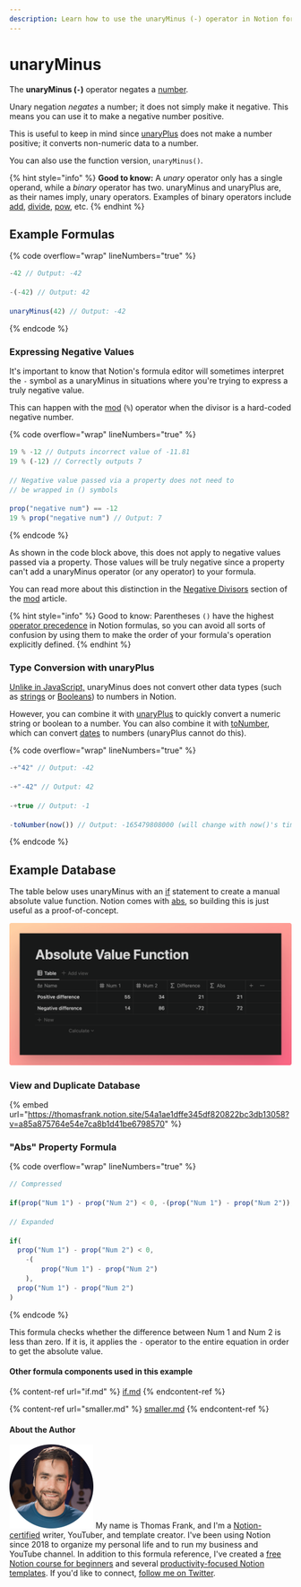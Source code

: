 ```yaml
---
description: Learn how to use the unaryMinus (-) operator in Notion formulas.
---
```


# unaryMinus

The **unaryMinus (`-`)** operator negates a [number](../../formula-basics/data-types/number.md).

Unary negation _negates_ a number; it does not simply make it negative. This means you can use it to make a negative number positive.

This is useful to keep in mind since [unaryPlus](unaryplus.md) does not make a number positive; it converts non-numeric data to a number.

You can also use the function version, `unaryMinus()`.

{% hint style="info" %}
**Good to know:** A _unary_ operator only has a single operand, while a _binary_ operator has two. unaryMinus and unaryPlus are, as their names imply, unary operators. Examples of binary operators include [add](add.md), [divide](divide.md), [pow](pow.md), etc.
{% endhint %}

## Example Formulas

{% code overflow="wrap" lineNumbers="true" %}
```jsx
-42 // Output: -42

-(-42) // Output: 42

unaryMinus(42) // Output: -42
```
{% endcode %}

### Expressing Negative Values

It's important to know that Notion's formula editor will sometimes interpret the `-` symbol as a unaryMinus in situations where you're trying to express a truly negative value.

This can happen with the [mod](mod.md) (`%`) operator when the divisor is a hard-coded negative number.

{% code overflow="wrap" lineNumbers="true" %}
```javascript
19 % -12 // Outputs incorrect value of -11.81
19 % (-12) // Correctly outputs 7

// Negative value passed via a property does not need to 
// be wrapped in () symbols

prop("negative num") == -12
19 % prop("negative num") // Output: 7
```
{% endcode %}

As shown in the code block above, this does not apply to negative values passed via a property. Those values will be truly negative since a property can't add a unaryMinus operator (or any operator) to your formula.

You can read more about this distinction in the [Negative Divisors](mod.md#negative-divisors) section of the [mod](mod.md) article.

{% hint style="info" %}
Good to know: Parentheses `()` have the highest [operator precedence](../../reference/operator-precedence-and-associativity.md) in Notion formulas, so you can avoid all sorts of confusion by using them to make the order of your formula's operation explicitly defined.
{% endhint %}

### Type Conversion with unaryPlus

[Unlike in JavaScript,](https://developer.mozilla.org/en-US/docs/Web/JavaScript/Reference/Operators/Unary\_negation) unaryMinus does not convert other data types (such as [strings](../../formula-basics/data-types/string.md) or [Booleans](../../formula-basics/data-types/boolean-checkbox.md)) to numbers in Notion.

However, you can combine it with [unaryPlus](unaryplus.md) to quickly convert a numeric string or boolean to a number. You can also combine it with [toNumber](../functions/tonumber.md), which can convert [dates](../../formula-basics/data-types/date-data-type.md) to numbers (unaryPlus cannot do this).

{% code overflow="wrap" lineNumbers="true" %}
```jsx
-+"42" // Output: -42

-+"-42" // Output: 42

-+true // Output: -1

-toNumber(now()) // Output: -165479808000 (will change with now()'s timestamp)
```
{% endcode %}

## Example Database

The table below uses unaryMinus with an [if](if.md) statement to create a manual absolute value function. Notion comes with [abs](../functions/abs.md), so building this is just useful as a proof-of-concept.

![](<../../.gitbook/assets/Absolute Value with unaryMinus.png>)

### View and Duplicate Database

{% embed url="https://thomasfrank.notion.site/54a1ae1dffe345df820822bc3db13058?v=a85a875764e54e7ca8b1d41be6798570" %}

### "Abs" Property Formula

{% code overflow="wrap" lineNumbers="true" %}
```jsx
// Compressed

if(prop("Num 1") - prop("Num 2") < 0, -(prop("Num 1") - prop("Num 2")), prop("Num 1") - prop("Num 2"))

// Expanded

if(
  prop("Num 1") - prop("Num 2") < 0,
	-(
		prop("Num 1") - prop("Num 2")
	),
  prop("Num 1") - prop("Num 2")
)
```
{% endcode %}

This formula checks whether the difference between Num 1 and Num 2 is less than zero. If it is, it applies the `-` operator to the entire equation in order to get the absolute value.

#### Other formula components used in this example

{% content-ref url="if.md" %}
[if.md](if.md)
{% endcontent-ref %}

{% content-ref url="smaller.md" %}
[smaller.md](smaller.md)
{% endcontent-ref %}

#### About the Author

<img src="../../.gitbook/assets/Notion Fundamentals with Thomas Frank - Avatar 2021 compressed (1).png" alt="" data-size="line"> My name is Thomas Frank, and I'm a [Notion-certified](https://www.credly.com/badges/95fae13a-17bf-4b4a-a3d2-d58c8a3e6a2a/public\_url) writer, YouTuber, and template creator. I've been using Notion since 2018 to organize my personal life and to run my business and YouTube channel. In addition to this formula reference, I've created a [free Notion course for beginners](https://thomasjfrank.com/fundamentals/) and several [productivity-focused Notion templates](https://thomasjfrank.com/templates/). If you'd like to connect, [follow me on Twitter](https://twitter.com/TomFrankly).
